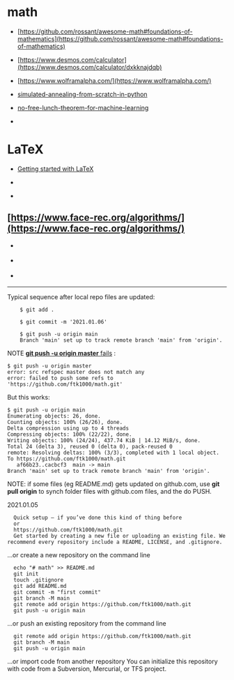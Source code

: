 # math

* [https://github.com/rossant/awesome-math#foundations-of-mathematics](https://github.com/rossant/awesome-math#foundations-of-mathematics)<br>

* [https://www.desmos.com/calculator](https://www.desmos.com/calculator/dxkknajdqb)

* [https://www.wolframalpha.com/](https://www.wolframalpha.com/)

* [simulated-annealing-from-scratch-in-python](https://machinelearningmastery.com/simulated-annealing-from-scratch-in-python/)

* [no-free-lunch-theorem-for-machine-learning](https://machinelearningmastery.com/no-free-lunch-theorem-for-machine-learning/)

* []()

# LaTeX
* [Getting started with LaTeX](https://math.vanderbilt.edu/bohmanar/latex.html)

* []()

* []()
 
## [https://www.face-rec.org/algorithms/](https://www.face-rec.org/algorithms/)

* []()

* []()

* []()

---------

Typical sequence after local repo files are updated:

		$ git add .

		$ git commit -m '2021.01.06'

		$ git push -u origin main
		Branch 'main' set up to track remote branch 'main' from 'origin'.



NOTE [**git push -u origin master** fails](https://stackoverflow.com/questions/60660765/error-failed-to-push-some-refs-to-https-github-com) : 

	$ git push -u origin master
	error: src refspec master does not match any
	error: failed to push some refs to 'https://github.com/ftk1000/math.git'

But this works:

	$ git push -u origin main
	Enumerating objects: 26, done.
	Counting objects: 100% (26/26), done.
	Delta compression using up to 4 threads
	Compressing objects: 100% (22/22), done.
	Writing objects: 100% (24/24), 437.74 KiB | 14.12 MiB/s, done.
	Total 24 (delta 3), reused 0 (delta 0), pack-reused 0
	remote: Resolving deltas: 100% (3/3), completed with 1 local object.
	To https://github.com/ftk1000/math.git
	   af66b23..cacbcf3  main -> main
	Branch 'main' set up to track remote branch 'main' from 'origin'.

NOTE: if some files (eg README.md) gets updated on github.com, use **git pull origin** to synch folder files with github.com files, and the do PUSH.


2021.01.05

      Quick setup — if you’ve done this kind of thing before
      or	
      https://github.com/ftk1000/math.git
      Get started by creating a new file or uploading an existing file. We recommend every repository include a README, LICENSE, and .gitignore.

…or create a new repository on the command line

      echo "# math" >> README.md
      git init
	  touch .gitignore
      git add README.md
      git commit -m "first commit"
      git branch -M main
      git remote add origin https://github.com/ftk1000/math.git
      git push -u origin main
                
…or push an existing repository from the command line

      git remote add origin https://github.com/ftk1000/math.git
      git branch -M main
      git push -u origin main

…or import code from another repository
You can initialize this repository with code from a Subversion, Mercurial, or TFS project.

